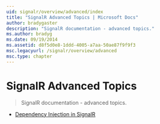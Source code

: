 ```yaml
---
uid: signalr/overview/advanced/index
title: "SignalR Advanced Topics | Microsoft Docs"
author: bradygaster
description: "SignalR documentation - advanced topics."
ms.author: bradyg
ms.date: 09/19/2014
ms.assetid: d8f5d0e8-1ddd-4005-a7aa-50ae87f9f9f3
msc.legacyurl: /signalr/overview/advanced
msc.type: chapter
---
```

# SignalR Advanced Topics

> SignalR documentation - advanced topics.


- [Dependency Injection in SignalR](dependency-injection.md)
